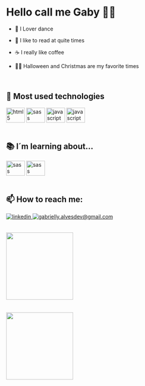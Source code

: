 # Hello call me Gaby 🙋‍♀️

- 💃 I Lover dance

- 📒 I like to read at quite times

- ☕ I really like coffee

- 🎃🎅 Halloween and Christmas are my favorite times


 <br>
          

## 🔭 Most used technologies

<div>
    <img aling="bottom" alt="html5" width="50px" height="40px" src="https://cdn.jsdelivr.net/gh/devicons/devicon/icons/html5/html5-plain-wordmark.svg"></img>  
    <img aling="bottom" alt="sass" width="50px" height="40px" src="https://cdn.jsdelivr.net/gh/devicons/devicon/icons/css3/css3-plain-wordmark.svg" />
    <img aling="bottom" alt="javascript" width="50px" height="40px" src="https://cdn.jsdelivr.net/gh/devicons/devicon/icons/javascript/javascript-original.svg"></img>
    <img 
    aling="bottom" alt="javascript" width="50px" height="40px"
    src="https://cdn.jsdelivr.net/gh/devicons/devicon/icons/figma/figma-original.svg" />
          
 </div>

 <br>

## 📚 I´m learning about...

<div>
  <img aling="bottom" alt="sass" width="50px" height="40px" src="https://cdn.jsdelivr.net/gh/devicons/devicon/icons/javascript/javascript-original.svg"></img> 
  <img 
  aling="bottom" alt="sass" width="50px" height="40px"
  src="https://cdn.jsdelivr.net/gh/devicons/devicon/icons/github/github-original-wordmark.svg" />
          
          
</div>

 <br>

## 📫 How to reach me:

<div>
  <a href="https://www.linkedin.com/in/gabrielly-alves-barbosa-dos-santos/">
    <img alt="linkedin" src="https://img.shields.io/badge/LinkedIn-0077B5?style=for-the-badge&logo=linkedin&logoColor=white"></img>
  </a>
  <a href="mailto:gabrielly.alvesdev@gmail.com">
    <img alt="gabrielly.alvesdev@gmail.com" src="https://img.shields.io/badge/Gmail-D14836?style=for-the-badge&logo=gmail&logoColor=white"></img>
  </a>
</div>

 </br>
 </br>

<div>
  <img height=180em 
       src="https://github-readme-stats.vercel.app/api?username=Gabypond&show_icons=true&theme=panda&include_all_commits=true&count_private=true&border_radius=10px">     </img>
</div>

</br>
</br>

<div>
  <img height=180em 
       src="https://github-readme-stats.vercel.app/api/top-langs/?username=Gabypond&layout=compact&langs_count=7&theme=panda&border_radius=10px"></img>
</div>


